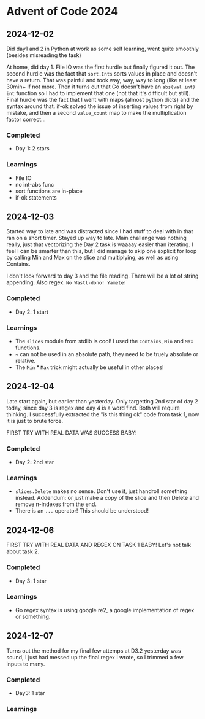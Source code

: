 # Advent of Code 2024
## 2024-12-02
Did day1 and 2 in Python at work as some self learning, went quite smoothly (besides misreading the task)

At home, did day 1. File IO was the first hurdle but finally figured it out. The second hurdle was the fact that `sort.Ints` sorts values in place and doesn't have a return. That was painful and took way, way, way to long (like at least 30min+ if not more. Then it turns out that Go doesn't have an `abs(val int) int` function so I had to implement that one (not that it's difficult but still). Final hurdle was the fact that I went with maps (almost python dicts) and the syntax around that. if-ok solved the issue of inserting values from right by mistake, and then a second `value_count` map to make the multiplication factor correct...

### Completed
* Day 1: 2 stars
### Learnings
* File IO
* no int-abs func
* sort functions are in-place
* if-ok statements


## 2024-12-03
Started way to late and was distracted since I had stuff to deal with in that ran on a short timer. Stayed up way to late. Main challange was nothing really, just that vectorizing the Day 2 task is waaaay easier than iterating. I feel I can be smarter than this, but I did manage to skip one explicit for loop by calling Min and Max on the slice and multiplying, as well as using Contains.

I don't look forward to day 3 and the file reading. There will be a lot of string appending. Also regex. `No Wastl-dono! Yamete!` 
### Completed
* Day 2: 1 start
### Learnings
* The `slices` module from stdlib is cool! I used the `Contains`, `Min` and `Max` functions.
* `~` can not be used in an absolute path, they need to be truely absolute or relative.
* The `Min` * `Max` trick might actually be useful in other places!

## 2024-12-04
Late start again, but earlier than yesterday. Only targetting 2nd star of day 2 today, since day 3 is regex and day 4 is a word find. Both will require thinking. 
I successfully extracted the "is this thing ok" code from task 1, now it is just to brute force.

FIRST TRY WITH REAL DATA WAS SUCCESS BABY!
### Completed
* Day 2: 2nd star
### Learnings
* `slices.Delete` makes no sense. Don't use it, just handroll something instead. Addendum: or just make a copy of the slice and then Delete and remove n-indexes from the end. 
* There is an `...` operator! This should be understood!


## 2024-12-06
FIRST TRY WITH REAL DATA AND REGEX ON TASK 1 BABY!
Let's not talk about task 2.

### Completed
* Day 3: 1 star

### Learnings
* Go regex syntax is using google re2, a google implementation of regex or something.

## 2024-12-07
Turns out the method for my final few attemps at D3.2 yesterday was sound, I just had messed up the final regex I wrote, so I trimmed a few inputs to many.

### Completed
* Day3: 1 star

### Learnings

